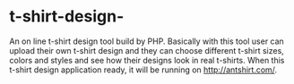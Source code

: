 t-shirt-design-
===============

An on line t-shirt design tool build by PHP. Basically with this tool user can upload their own t-shirt design and they can choose different t-shirt sizes, colors and styles and see how their designs look in real t-shirts. When this t-shirt design application ready, it will be running on http://antshirt.com/.  
